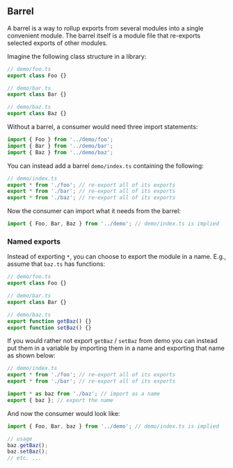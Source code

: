 ## Barrel

A barrel is a way to rollup exports from several modules into a single convenient module. The barrel itself is a module file that re-exports selected exports of other modules.

Imagine the following class structure in a library: 

```typescript
// demo/foo.ts
export class Foo {}

// demo/bar.ts
export class Bar {}

// demo/baz.ts
export class Baz {}
```

Without a barrel, a consumer would need three import statements:

```typescript
import { Foo } from '../demo/foo';
import { Bar } from '../demo/bar';
import { Baz } from '../demo/baz';
```

You can instead add a barrel `demo/index.ts` containing the following: 

```typescript
// demo/index.ts
export * from './foo'; // re-export all of its exports
export * from './bar'; // re-export all of its exports
export * from './baz'; // re-export all of its exports
```

Now the consumer can import what it needs from the barrel:

```typescript
import { Foo, Bar, Baz } from '../demo'; // demo/index.ts is implied
```

### Named exports
Instead of exporting `*`, you can choose to export the module in a name. E.g., assume that `baz.ts` has functions:

```typescript
// demo/foo.ts
export class Foo {}

// demo/bar.ts
export class Bar {}

// demo/baz.ts
export function getBaz() {}
export function setBaz() {}
```

If you would rather not export `getBaz` / `setBaz` from demo you can instead put them in a variable by importing them in a name and exporting that name as shown below: 

```typescript
// demo/index.ts
export * from './foo'; // re-export all of its exports
export * from './bar'; // re-export all of its exports

import * as baz from './baz'; // import as a name
export { baz }; // export the name
```

And now the consumer would look like: 

```typescript
import { Foo, Bar, baz } from '../demo'; // demo/index.ts is implied

// usage
baz.getBaz();
baz.setBaz();
// etc. ...
```
